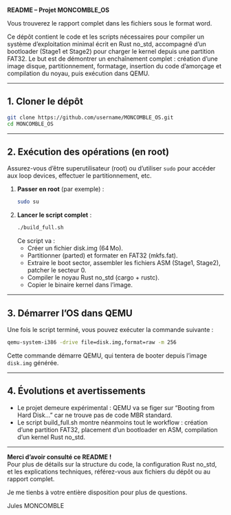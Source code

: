 **README – Projet MONCOMBLE_OS**

Vous trouverez le rapport complet dans les fichiers sous le format word.

Ce dépôt contient le code et les scripts nécessaires pour compiler un système d’exploitation minimal écrit en Rust no_std, accompagné d’un bootloader (Stage1 et Stage2) pour charger le kernel depuis une partition FAT32. Le but est de démontrer un enchaînement complet : création d’une image disque, partitionnement, formatage, insertion du code d’amorçage et compilation du noyau, puis exécution dans QEMU.

---

## 1. Cloner le dépôt

```bash
git clone https://github.com/username/MONCOMBLE_OS.git
cd MONCOMBLE_OS
```

---

## 2. Exécution des opérations (en root)

Assurez-vous d’être superutilisateur (root) ou d’utiliser `sudo` pour accéder aux loop devices, effectuer le partitionnement, etc.

1. **Passer en root** (par exemple) :  
   ```bash
   sudo su
   ```
2. **Lancer le script complet** :  
   ```bash
   ./build_full.sh
   ```
   Ce script va :
   - Créer un fichier disk.img (64 Mo).  
   - Partitionner (parted) et formater en FAT32 (mkfs.fat).  
   - Extraire le boot sector, assembler les fichiers ASM (Stage1, Stage2), patcher le secteur 0.  
   - Compiler le noyau Rust no_std (cargo + rustc).  
   - Copier le binaire kernel dans l’image.

---

## 3. Démarrer l’OS dans QEMU

Une fois le script terminé, vous pouvez exécuter la commande suivante :

```bash
qemu-system-i386 -drive file=disk.img,format=raw -m 256
```

Cette commande démarre QEMU, qui tentera de booter depuis l’image `disk.img` générée.

---

## 4. Évolutions et avertissements

- Le projet demeure expérimental : QEMU va se figer sur “Booting from Hard Disk…” car ne trouve pas de code MBR standard.   
- Le script build_full.sh montre néanmoins tout le workflow : création d’une partition FAT32, placement d’un bootloader en ASM, compilation d’un kernel Rust no_std.

---

**Merci d’avoir consulté ce README !**  
Pour plus de détails sur la structure du code, la configuration Rust no_std, et les explications techniques, référez-vous aux fichiers du dépôt ou au rapport complet. 

Je me tienbs à votre entière disposition pour plus de questions.

Jules MONCOMBLE
